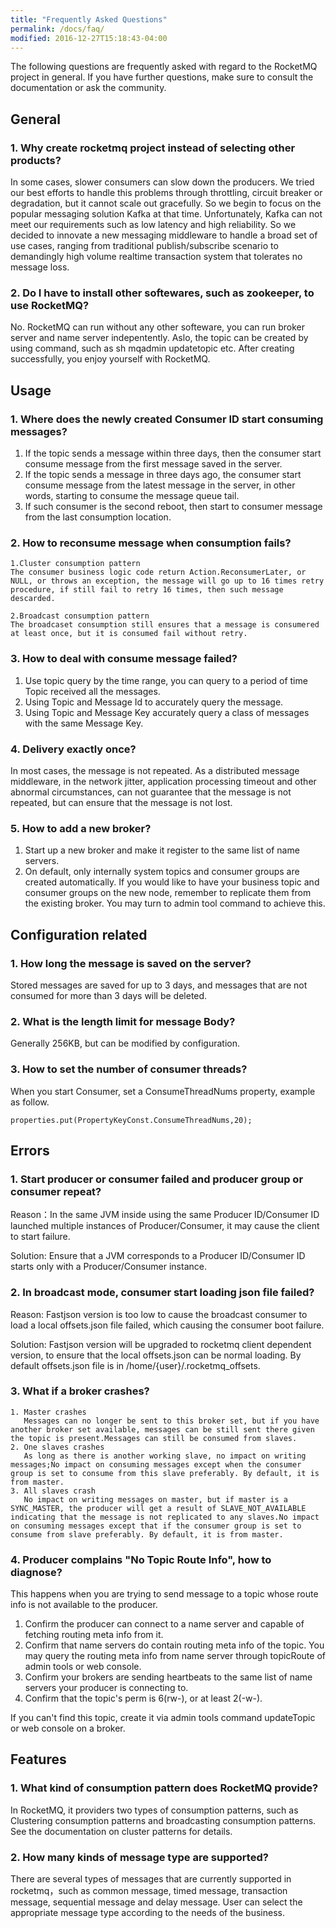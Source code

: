 ```yaml
---
title: "Frequently Asked Questions"
permalink: /docs/faq/
modified: 2016-12-27T15:18:43-04:00
---
```

The following questions are frequently asked with regard to the RocketMQ project in general. If you have further questions, make sure to consult the documentation or ask the community.
 
## General
### 1. Why create rocketmq project instead of selecting other products?
In some cases, slower consumers can slow down the producers. We tried our best efforts to handle this problems through throttling, circuit breaker or degradation, but it cannot scale out gracefully. So we begin to focus on the popular messaging solution Kafka at that time. Unfortunately, Kafka can not meet our requirements such as low latency and high reliability. So we decided to innovate a new messaging middleware to handle a broad set of use cases, ranging from traditional publish/subscribe scenario to demandingly high volume realtime transaction system that tolerates no message loss.

### 2. Do I have to install other softewares, such as zookeeper, to use RocketMQ?
No. RocketMQ can run without any other softeware, you can run broker server and name server indepentently. Aslo, the topic can be created by using command, such as sh mqadmin updatetopic etc. After creating successfully, you enjoy yourself with RocketMQ.

## Usage
### 1. Where does the newly created Consumer ID start consuming messages?
 
1. If the topic sends a message within three days, then the consumer start consume message from the first message saved in the server.
2. If the topic sends a message in three days ago, the consumer start consume message from the latest message in the server, in other words, starting to consume the message queue tail.
3. If such consumer is the second reboot, then start to consumer message from the last consumption location.

### 2. How to reconsume message when consumption fails?
	1.Cluster consumption pattern
	The consumer business logic code return Action.ReconsumerLater, or NULL, or throws an exception, the message will go up to 16 times retry procedure, if still fail to retry 16 times, then such message descarded.
	
	2.Broadcast consumption pattern
	The broadcaset consumption still ensures that a message is consumered at least once, but it is consumed fail without retry.
	

### 3. How to deal with consume message failed?

1. Use topic query by the time range, you can query to a period of time Topic received all the messages.
2. Using Topic and Message Id to accurately query the message.
3. Using Topic and Message Key accurately query a class of messages with the same Message Key.


### 4. Delivery exactly once?

In most cases, the message is not repeated. As a distributed message middleware, in the network jitter, application processing timeout and other abnormal circumstances, can not guarantee that the message is not repeated, but can ensure that the message is not lost.

### 5. How to add a new broker?

1. Start up a new broker and make it register to the same list of name servers.
2. On default, only internally system topics and consumer groups are created automatically. If you would like to have your business topic and consumer groups on the new node, remember to replicate them from the existing broker. You may turn to admin tool command to achieve this.

## Configuration related
### 1. How long the message is saved on the server?

Stored messages are saved for up to 3 days, and messages that are not consumed for more than 3 days will be deleted.

### 2. What is the length limit for message Body?
Generally 256KB, but can be modified by configuration.

### 3. How to set the number of consumer threads?
When you start Consumer, set a ConsumeThreadNums property, example as follow.

    properties.put(PropertyKeyConst.ConsumeThreadNums,20);

## Errors
### 1. Start producer or consumer failed and producer group or consumer repeat?
Reason：In the same JVM inside using the same Producer ID/Consumer ID launched multiple instances of Producer/Consumer, it may cause the client to start failure.

Solution: Ensure that a JVM corresponds to a Producer ID/Consumer ID starts only with a Producer/Consumer instance.

### 2. In broadcast mode, consumer start loading json file failed?
Reason: Fastjson version is too low to cause the broadcast consumer to load a local offsets.json file failed, which causing the consumer boot failure.

Solution: Fastjson version will be upgraded to rocketmq client dependent version, to ensure that the local offsets.json can be normal loading. By default offsets.json file is in /home/{user}/.rocketmq_offsets.

### 3. What if a broker crashes?
    
    1. Master crashes
       Messages can no longer be sent to this broker set, but if you have another broker set available, messages can be still sent there given the topic is present.Messages can still be consumed from slaves.
    2. One slaves crashes
       As long as there is another working slave, no impact on writing messages;No impact on consuming messages except when the consumer group is set to consume from this slave preferably. By default, it is from master.
    3. All slaves crash
       No impact on writing messages on master, but if master is a SYNC_MASTER, the producer will get a result of SLAVE_NOT_AVAILABLE indicating that the message is not replicated to any slaves.No impact on consuming messages except that if the consumer group is set to consume from slave preferably. By default, it is from master.

### 4. Producer complains "No Topic Route Info", how to diagnose?
This happens when you are trying to send message to a topic whose route info is not available to the producer.
	
1. Confirm the producer can connect to a name server and capable of fetching routing meta info from it.
2. Confirm that name servers do contain routing meta info of the topic. You may query the routing meta info from name server through topicRoute of admin tools or web console.
3. Confirm your brokers are sending heartbeats to the same list of name servers your producer is connecting to.
4. Confirm that the topic's perm is 6(rw-), or at least 2(-w-).

If you can't find this topic, create it via admin tools command updateTopic or web console on a broker. 


## Features
### 1. What kind of consumption pattern does RocketMQ provide?
In RocketMQ, it providers two types of consumption patterns, such as Clustering consumption patterns and broadcasting consumption patterns. See the documentation on cluster patterns for details.

### 2. How many kinds of message type are supported?
There are several types of messages that are currently supported in rocketmq，such as common message, timed message, transaction message, sequential message and delay message. User can select the appropriate message type according to the needs of the business.
